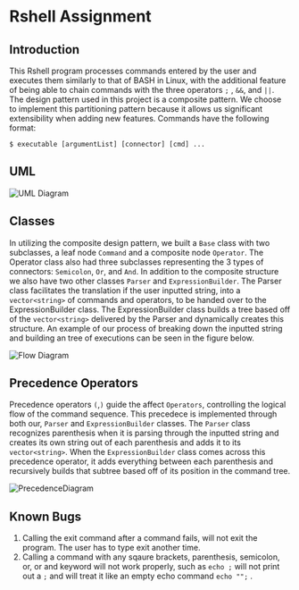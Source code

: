 # Rshell Assignment 
## Introduction
This Rshell program processes commands entered by the user and executes them similarly to that of BASH in Linux, with the additional feature of being able to chain commands with the three operators `;` , `&&`, and `||`. The design pattern used in this project is a composite pattern. We choose to implement this partitioning pattern because it allows us significant extensibility when adding new features. Commands have the following format:
```
$ executable [argumentList] [connector] [cmd] ...
```
## UML
![UML Diagram](https://github.com/cs100/assignment-1-team-7-1/blob/master/images/rshell_uml_3.png)

## Classes

In utilizing the composite design pattern, we built a `Base` class with two subclasses, a leaf node `Command` and a composite node `Operator`. The Operator class also had three subclasses representing the 3 types of connectors: `Semicolon`, `Or`, and `And`. In addition to the composite structure we also have two other classes `Parser` and `ExpressionBuilder`. The Parser class facilitates the translation if the user inputted string, into a `vector<string>` of commands and operators, to be handed over to the ExpressionBuilder class. The ExpressionBuilder class builds a tree based off of the `vector<string>` delivered by the Parser and dynamically creates this structure. An example of our process of breaking down the inputted string and building an tree of executions can be seen in the figure below.

![Flow Diagram](https://github.com/cs100/assignment-1-team-7-1/blob/master/images/rshell_tree_structure.png)

## Precedence Operators

Precedence operators `(`,`)` guide the affect `Operators`, controlling the logical flow of the command sequence. This precedece is implemented through both our, `Parser` and `ExpressionBuilder` classes. The `Parser` class recognizes parenthesis when it is parsing through the inputted string and creates its own string out of each parenthesis and adds it to its `vector<string>`. When the `ExpressionBuilder` class comes across this precedence operator, it adds everything between each parenthesis and recursively builds that subtree based off of its position in the command tree.  

![PrecedenceDiagram](https://github.com/cs100/assignment-1-team-7-1/blob/master/images/rshell_precedence_tree_structure.png)

## Known Bugs

1. Calling the exit command after a command fails, will not exit the program. The user has to type exit another time.
2. Calling a command with any sqaure brackets, parenthesis, semicolon, or, or and keyword will not work properly, such as `echo ;` will not print out a `;` and will treat it like an empty echo command `echo "";` .
